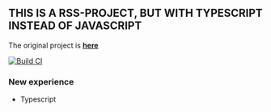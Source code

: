 ## THIS IS A RSS-PROJECT, BUT WITH TYPESCRIPT INSTEAD OF JAVASCRIPT

The original project is **[here](https://github.com/SuchkovSergey/rss)**

[![Build CI](https://github.com/SuchkovSergey/rss-ts/actions/workflows/nodejs.yml/badge.svg)](https://github.com/SuchkovSergey/rss-ts/actions/workflows/nodejs.yml)

### New experience

* Typescript